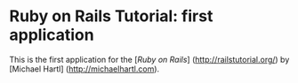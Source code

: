 # Ruby on Rails Tutorial: first application

This is the first application for the [*Ruby on Rails*] (http://railstutorial.org/) by [Michael Hartl] (http://michaelhartl.com).